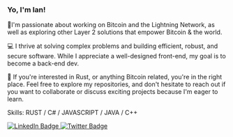 ### Yo, I'm Ian!

🚀I'm passionate about working on Bitcoin and the Lightning Network, as well as exploring other Layer 2 solutions that empower Bitcoin & the world.

💻 I thrive at solving complex problems and building efficient, robust, and secure software. While I appreciate a well-designed front-end, my goal is to become a back-end dev.

🔧 If you're interested in Rust, or anything Bitcoin related, you're in the right place. Feel free to explore my repositories, and don't hesitate to reach out if you want to collaborate or discuss exciting projects because I'm eager to learn.


Skills: RUST / C# / JAVASCRIPT / JAVA / C++


<div id="badges">
  <a href="https://www.linkedin.com/in/ian-slane/" target="_blank">
    <img src="https://img.shields.io/badge/LinkedIn-blue?style=for-the-badge&logo=linkedin&logoColor=white" alt="LinkedIn Badge"/>
  </a>
  <a href="https://twitter.com/ian_slane" target="_blank">
    <img src="https://img.shields.io/badge/Twitter-blue?style=for-the-badge&logo=twitter&logoColor=white" alt="Twitter Badge"/>
  </a>
</div>



